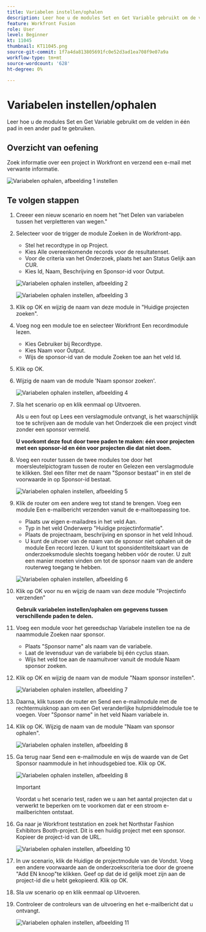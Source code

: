 ```yaml
---
title: Variabelen instellen/ophalen
description: Leer hoe u de modules Set en Get Variable gebruikt om de velden in één pad in een ander pad te gebruiken.
feature: Workfront Fusion
role: User
level: Beginner
kt: 11045
thumbnail: KT11045.png
source-git-commit: 1f7a4da813805691fc0e52d3ad1ea708f9e07a9a
workflow-type: tm+mt
source-wordcount: '628'
ht-degree: 0%

---
```



# Variabelen instellen/ophalen

Leer hoe u de modules Set en Get Variable gebruikt om de velden in één pad in een ander pad te gebruiken.

## Overzicht van oefening

Zoek informatie over een project in Workfront en verzend een e-mail met verwante informatie.

![Variabelen ophalen, afbeelding 1 instellen](../12-exercises/assets/set-get-variables-walkthrough-1.png)

## Te volgen stappen

1. Creeer een nieuw scenario en noem het &quot;het Delen van variabelen tussen het verpletteren van wegen.&quot;
1. Selecteer voor de trigger de module Zoeken in de Workfront-app.

   + Stel het recordtype in op Project.
   + Kies Alle overeenkomende records voor de resultatenset.
   + Voor de criteria van het Onderzoek, plaats het aan Status Gelijk aan CUR.
   + Kies Id, Naam, Beschrijving en Sponsor-id voor Output.

   ![Variabelen ophalen instellen, afbeelding 2](../12-exercises/assets/set-get-variables-walkthrough-2.png)

   ![Variabelen ophalen instellen, afbeelding 3](../12-exercises/assets/set-get-variables-walkthrough-3.png)

1. Klik op OK en wijzig de naam van deze module in &quot;Huidige projecten zoeken&quot;.
1. Voeg nog een module toe en selecteer Workfront Een recordmodule lezen.

   + Kies Gebruiker bij Recordtype.
   + Kies Naam voor Output.
   + Wijs de sponsor-id van de module Zoeken toe aan het veld Id.

1. Klik op OK.
1. Wijzig de naam van de module &#39;Naam sponsor zoeken&#39;.

   ![Variabelen ophalen instellen, afbeelding 4](../12-exercises/assets/set-get-variables-walkthrough-4.png)

1. Sla het scenario op en klik eenmaal op Uitvoeren.

   Als u een fout op Lees een verslagmodule ontvangt, is het waarschijnlijk toe te schrijven aan de module van het Onderzoek die een project vindt zonder een sponsor vermeld.

   **U voorkomt deze fout door twee paden te maken: één voor projecten met een sponsor-id en één voor projecten die dat niet doen.**

1. Voeg een router tussen de twee modules toe door het moersleutelpictogram tussen de router en Gelezen een verslagmodule te klikken. Stel een filter met de naam &quot;Sponsor bestaat&quot; in en stel de voorwaarde in op Sponsor-id bestaat.

   ![Variabelen ophalen instellen, afbeelding 5](../12-exercises/assets/set-get-variables-walkthrough-5.png)

1. Klik de router om een andere weg tot stand te brengen. Voeg een module Een e-mailbericht verzenden vanuit de e-mailtoepassing toe.

   + Plaats uw eigen e-mailadres in het veld Aan.
   + Typ in het veld Onderwerp &quot;Huidige projectinformatie&quot;.
   + Plaats de projectnaam, beschrijving en sponsor in het veld Inhoud.
   + U kunt de uitvoer van de naam van de sponsor niet ophalen uit de module Een record lezen. U kunt tot sponsidentiteitskaart van de onderzoeksmodule slechts toegang hebben vóór de router. U zult een manier moeten vinden om tot de sponsor naam van de andere routerweg toegang te hebben.

   ![Variabelen ophalen instellen, afbeelding 6](../12-exercises/assets/set-get-variables-walkthrough-6.png)

1. Klik op OK voor nu en wijzig de naam van deze module &quot;Projectinfo verzenden&quot;

   **Gebruik variabelen instellen/ophalen om gegevens tussen verschillende paden te delen.**

1. Voeg een module voor het gereedschap Variabele instellen toe na de naammodule Zoeken naar sponsor.

   + Plaats &quot;Sponsor name&quot; als naam van de variabele.
   + Laat de levensduur van de variabele bij één cyclus staan.
   + Wijs het veld toe aan de naamuitvoer vanuit de module Naam sponsor zoeken.

1. Klik op OK en wijzig de naam van de module &quot;Naam sponsor instellen&quot;.

   ![Variabelen ophalen instellen, afbeelding 7](../12-exercises/assets/set-get-variables-walkthrough-7.png)

1. Daarna, klik tussen de router en Send een e-mailmodule met de rechtermuisknop aan om een Get veranderlijke hulpmiddelmodule toe te voegen. Voer &quot;Sponsor name&quot; in het veld Naam variabele in.
1. Klik op OK. Wijzig de naam van de module &quot;Naam van sponsor ophalen&quot;.

   ![Variabelen ophalen instellen, afbeelding 8](../12-exercises/assets/set-get-variables-walkthrough-8.png)

1. Ga terug naar Send een e-mailmodule en wijs de waarde van de Get Sponsor naammodule in het inhoudsgebied toe. Klik op OK.

   ![Variabelen ophalen instellen, afbeelding 8](../12-exercises/assets/set-get-variables-walkthrough-8.png)

   >[!IMPORTANT]
   >
   >Voordat u het scenario test, raden we u aan het aantal projecten dat u verwerkt te beperken om te voorkomen dat er een stroom e-mailberichten ontstaat.

1. Ga naar je Workfront teststation en zoek het Northstar Fashion Exhibitors Booth-project. Dit is een huidig project met een sponsor. Kopieer de project-id van de URL.

   ![Variabelen ophalen instellen, afbeelding 10](../12-exercises/assets/set-get-variables-walkthrough-10.png)

1. In uw scenario, klik de Huidige de projectmodule van de Vondst. Voeg een andere voorwaarde aan de onderzoekscriteria toe door de groene &quot;Add EN knoop&quot;te klikken. Geef op dat de id gelijk moet zijn aan de project-id die u hebt gekopieerd. Klik op OK.
1. Sla uw scenario op en klik eenmaal op Uitvoeren.
1. Controleer de controleurs van de uitvoering en het e-mailbericht dat u ontvangt.

   ![Variabelen ophalen instellen, afbeelding 11](../12-exercises/assets/set-get-variables-walkthrough-11.png)
